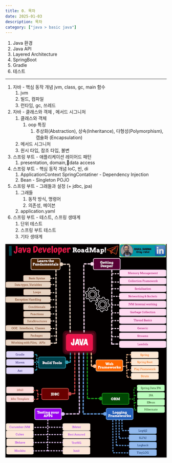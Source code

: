 ```yaml
---
title: 0. 목차
date: 2025-01-03
description: 목차
category: ["java > basic java"]
---
```


1. Java 환경
2. Java API
3. Layered Architecture
4. SpringBoot
5. Gradle
6. 테스트

---

1. 자바 - 핵심 동작 개념 jvm, class, gc, main 함수
	1. jvm
	2. 빌드, 컴파일
	4. 런타임, gc, 쓰레드
2. 자바 - 클래스와 객체 , 메서드 시그니처
	1. 클래스와 객체
		1. oop 특징
			1. 추상화(Abstraction), 상속(Inheritance), 다형성(Polymorphism), 캡슐화 (Encapsulation)
	2. 메서드 시그니처
	3. 원시 타입, 참조 타입, 불변
3. 스프링 부트 - 애플리케이션 레이어드 패턴
	1. presentation, domain,data access
4. 스프링 부트 - 핵심 동작 개념 IoC, 빈, di
	1. ApplicationContext SpringContatiner - Dependency Injection
	2. Bean - Singleton POJO
5. 스프링 부트 - 그래들과 설정 (+ jdbc, jpa)
	1. 그래들
		1. 동작 방식, 명령어
		2. 의존성, 메이븐
	2. application.yaml
6. 스프링 부트 - 테스트, 스프링 생태계
	1. 단위 테스트
	2. 스프링 부트 테스트
	3. 기타 생태계

![목차](./img/IMG_1261.gif)
